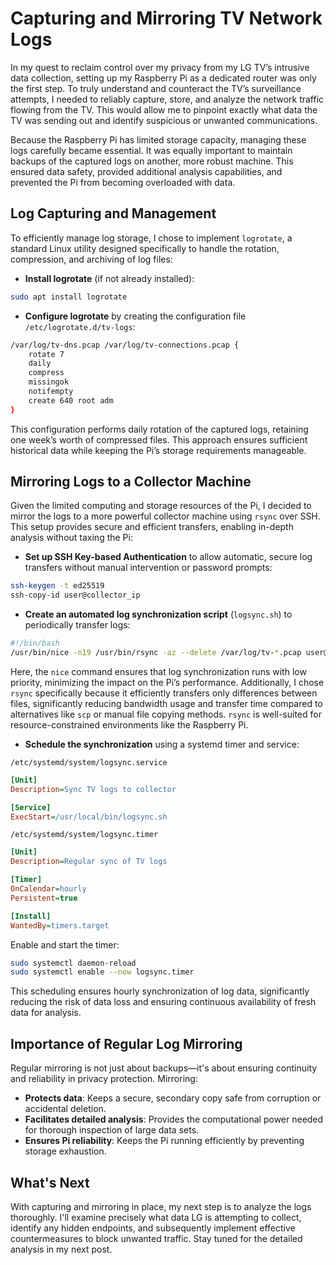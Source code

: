 # Capturing and Mirroring TV Network Logs

In my quest to reclaim control over my privacy from my LG TV’s intrusive data collection, setting up my Raspberry Pi as a dedicated router was only the first step. To truly understand and counteract the TV’s surveillance attempts, I needed to reliably capture, store, and analyze the network traffic flowing from the TV. This would allow me to pinpoint exactly what data the TV was sending out and identify suspicious or unwanted communications.

Because the Raspberry Pi has limited storage capacity, managing these logs carefully became essential. It was equally important to maintain backups of the captured logs on another, more robust machine. This ensured data safety, provided additional analysis capabilities, and prevented the Pi from becoming overloaded with data.

## Log Capturing and Management

To efficiently manage log storage, I chose to implement `logrotate`, a standard Linux utility designed specifically to handle the rotation, compression, and archiving of log files:

- **Install logrotate** (if not already installed):

```bash
sudo apt install logrotate
```

- **Configure logrotate** by creating the configuration file `/etc/logrotate.d/tv-logs`:

```bash
/var/log/tv-dns.pcap /var/log/tv-connections.pcap {
    rotate 7
    daily
    compress
    missingok
    notifempty
    create 640 root adm
}
```

This configuration performs daily rotation of the captured logs, retaining one week’s worth of compressed files. This approach ensures sufficient historical data while keeping the Pi’s storage requirements manageable.

## Mirroring Logs to a Collector Machine

Given the limited computing and storage resources of the Pi, I decided to mirror the logs to a more powerful collector machine using `rsync` over SSH. This setup provides secure and efficient transfers, enabling in-depth analysis without taxing the Pi:

- **Set up SSH Key-based Authentication** to allow automatic, secure log transfers without manual intervention or password prompts:

```bash
ssh-keygen -t ed25519
ssh-copy-id user@collector_ip
```

- **Create an automated log synchronization script** (`logsync.sh`) to periodically transfer logs:

```bash
#!/bin/bash
/usr/bin/nice -n19 /usr/bin/rsync -az --delete /var/log/tv-*.pcap user@collector_ip:/path/to/mirror
```

Here, the `nice` command ensures that log synchronization runs with low priority, minimizing the impact on the Pi’s performance. Additionally, I chose `rsync` specifically because it efficiently transfers only differences between files, significantly reducing bandwidth usage and transfer time compared to alternatives like `scp` or manual file copying methods. `rsync` is well-suited for resource-constrained environments like the Raspberry Pi.

- **Schedule the synchronization** using a systemd timer and service:

`/etc/systemd/system/logsync.service`

```ini
[Unit]
Description=Sync TV logs to collector

[Service]
ExecStart=/usr/local/bin/logsync.sh
```

`/etc/systemd/system/logsync.timer`

```ini
[Unit]
Description=Regular sync of TV logs

[Timer]
OnCalendar=hourly
Persistent=true

[Install]
WantedBy=timers.target
```

Enable and start the timer:

```bash
sudo systemctl daemon-reload
sudo systemctl enable --now logsync.timer
```

This scheduling ensures hourly synchronization of log data, significantly reducing the risk of data loss and ensuring continuous availability of fresh data for analysis.

## Importance of Regular Log Mirroring

Regular mirroring is not just about backups—it's about ensuring continuity and reliability in privacy protection. Mirroring:

- **Protects data**: Keeps a secure, secondary copy safe from corruption or accidental deletion.
- **Facilitates detailed analysis**: Provides the computational power needed for thorough inspection of large data sets.
- **Ensures Pi reliability**: Keeps the Pi running efficiently by preventing storage exhaustion.

## What's Next

With capturing and mirroring in place, my next step is to analyze the logs thoroughly. I'll examine precisely what data LG is attempting to collect, identify any hidden endpoints, and subsequently implement effective countermeasures to block unwanted traffic. Stay tuned for the detailed analysis in my next post.


